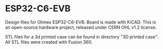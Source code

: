 # ESP32-C6-EVB

Design files for Olimex ESP32-C6-EVB. Board is made with KiCAD. This is an open-source hardware project, released under CERN OHL v1.2 license.

STL files for a 3d printed case can be found in directory "3D printed case". All STL files were created with Fusion 360.
